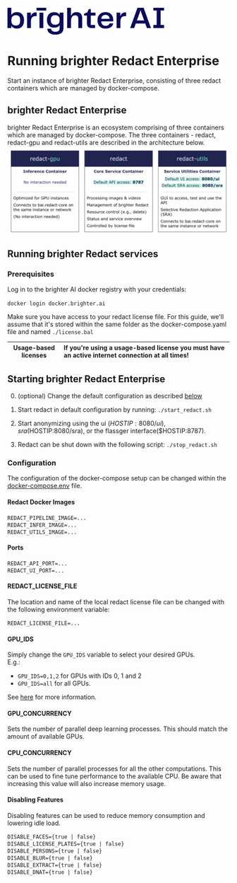 [![Brighter AI logo](brighter.png)](https://brighter.ai/)

# Running brighter Redact Enterprise
Start an instance of brighter Redact Enterprise, consisting of three redact containers which are managed by docker-compose.


## brighter Redact Enterprise
brighter Redact Enterprise is an ecosystem comprising of three containers which are managed by docker-compose. The three containers - redact, redact-gpu and redact-utils are described in the architecture below.
![image](./redact_containers.png)

## Running brighter Redact services
### Prerequisites
Log in to the brighter AI docker registry with your credentials:

`docker login docker.brighter.ai`

Make sure you have access to your redact license file. For this guide, we'll assume that it's stored within the same folder as the docker-compose.yaml file and named `./license.bal`

| Usage-based licenses | If you're using a usage-based license you must have an active internet connection at all times!       |
|-------------|:------------------------|

## Starting brighter Redact Enterprise

0. (optional) Change the default configuration as described [below](#configuration)

1. Start redact in default configuration by running:
`./start_redact.sh`

2. Start anonymizing using the ui ($HOSTIP:8080/ui), sra ($HOSTIP:8080/sra), or the flassger interface($HOSTIP:8787).

3. Redact can be shut down with the following script:
`./stop_redact.sh`

### Configuration
The configuration of the docker-compose setup can be changed within the [docker-compose.env](./docker-compose.env) file.

#### Redact Docker Images
```
REDACT_PIPELINE_IMAGE=...
REDACT_INFER_IMAGE=...
REDACT_UTILS_IMAGE=...
```
#### Ports
```
REDACT_API_PORT=...
REDACT_UI_PORT=...
```
#### REDACT_LICENSE_FILE
The location and name of the local redact license file can be changed with the following environment variable:
```
REDACT_LICENSE_FILE=...
```
#### GPU_IDS
Simply change the `GPU_IDS` variable to select your desired GPUs.\
E.g.:
- `GPU_IDS=0,1,2` for GPUs with IDs 0, 1 and 2
- `GPU_IDS=all` for all GPUs.

See [here](https://docs.nvidia.com/datacenter/cloud-native/container-toolkit/user-guide.html#gpu-enumeration) for more information.

#### GPU_CONCURRENCY
Sets the number of parallel deep learning processes. This should match the amount of available GPUs.

#### CPU_CONCURRENCY
Sets the number of parallel processes for all the other computations. This can be used to fine tune performance to the available CPU. Be aware that increasing this value will also increase memory usage.

#### Disabling Features
Disabling features can be used to reduce memory consumption and lowering idle load.
```
DISABLE_FACES={true | false}
DISABLE_LICENSE_PLATES={true | false}
DISABLE_PERSONS={true | false}
DISABLE_BLUR={true | false}
DISABLE_EXTRACT={true | false}
DISABLE_DNAT={true | false}
```
